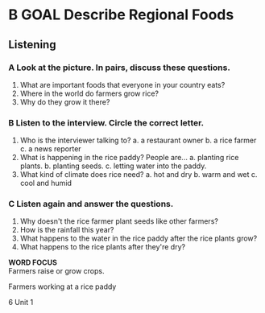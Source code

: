 # B GOAL Describe Regional Foods

## Listening

### A Look at the picture. In pairs, discuss these questions.
1. What are important foods that everyone in your country eats?
2. Where in the world do farmers grow rice?
3. Why do they grow it there?

### B Listen to the interview. Circle the correct letter.
1. Who is the interviewer talking to?
   a. a restaurant owner    b. a rice farmer    c. a news reporter
2. What is happening in the rice paddy? People are...
   a. planting rice plants.    b. planting seeds.    c. letting water into the paddy.
3. What kind of climate does rice need?
   a. hot and dry    b. warm and wet    c. cool and humid

### C Listen again and answer the questions.
1. Why doesn't the rice farmer plant seeds like other farmers?
2. How is the rainfall this year?
3. What happens to the water in the rice paddy after the rice plants grow?
4. What happens to the rice plants after they're dry?

**WORD FOCUS**  
Farmers raise or grow crops.

Farmers working at a rice paddy

6 Unit 1
